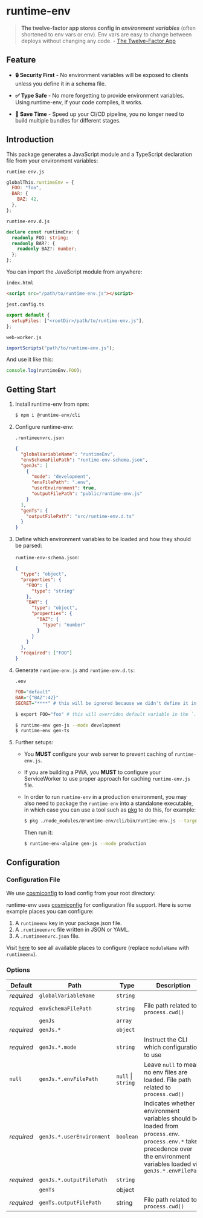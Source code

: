 # runtime-env

> **The twelve-factor app stores config in _environment variables_** (often shortened to env vars or env). Env vars are easy to change between deploys without changing any code. - [The Twelve-Factor App](https://12factor.net/config)

## Feature

- **🔒 Security First** - No environment variables will be exposed to clients unless you define it in a schema file.

- **✅ Type Safe** - No more forgetting to provide environment variables. Using runtime-env, if your code compiles, it works.

- **🚀 Save Time** - Speed up your CI/CD pipeline, you no longer need to build multiple bundles for different stages.

## Introduction

This package generates a JavaScript module and a TypeScript declaration file from your environment variables:

`runtime-env.js`

```js
globalThis.runtimeEnv = {
  FOO: "foo",
  BAR: {
    BAZ: 42,
  },
};
```

`runtime-env.d.js`

```ts
declare const runtimeEnv: {
  readonly FOO: string;
  readonly BAR?: {
    readonly BAZ?: number;
  };
};
```

You can import the JavaScript module from anywhere:

`index.html`

```html
<script src="/path/to/runtime-env.js"></script>
```

`jest.config.ts`

```js
export default {
  setupFiles: ["<rootDir>/path/to/runtime-env.js"],
};
```

`web-worker.js`

```js
importScripts("path/to/runtime-env.js");
```

And use it like this:

```ts
console.log(runtimeEnv.FOO);
```

## Getting Start

1. Install runtime-env from npm:

   ```sh
   $ npm i @runtime-env/cli
   ```

1. Configure runtime-env:

   `.runtimeenvrc.json`

   ```json
   {
     "globalVariableName": "runtimeEnv",
     "envSchemaFilePath": "runtime-env-schema.json",
     "genJs": [
       {
         "mode": "development",
         "envFilePath": ".env",
         "userEnvironment": true,
         "outputFilePath": "public/runtime-env.js"
       }
     ],
     "genTs": {
       "outputFilePath": "src/runtime-env.d.ts"
     }
   }
   ```

1. Define which environment variables to be loaded and how they should be parsed:

   `runtime-env-schema.json`:

   ```json
   {
     "type": "object",
     "properties": {
       "FOO": {
         "type": "string"
       },
       "BAR": {
         "type": "object",
         "properties": {
           "BAZ": {
             "type": "number"
           }
         }
       }
     },
     "required": ["FOO"]
   }
   ```

1. Generate `runtime-env.js` and `runtime-env.d.ts`:

   `.env`

   ```ini
   FOO="default"
   BAR="{"BAZ":42}"
   SECRET="****" # this will be ignored because we didn't define it in the schema above
   ```

   ```sh
   $ export FOO="foo" # this will overrides default variable in the `.env` file
   ```

   ```sh
   $ runtime-env gen-js --mode development
   $ runtime-env gen-ts
   ```

1. Further setups:

   - You **MUST** configure your web server to prevent caching of `runtime-env.js`.

   - If you are building a PWA, you **MUST** to configure your ServiceWorker to use proper approach for caching `runtime-env.js` file.

   - In order to run `runtime-env` in a production environment, you may also need to package the `runtime-env` into a standalone executable, in which case you can use a tool such as [pkg](https://npmjs.com/pkg) to do this, for example:

     ```sh
     $ pkg ./node_modules/@runtime-env/cli/bin/runtime-env.js --target node18-alpine-x64 --output runtime-env-alpine
     ```

     Then run it:

     ```sh
     $ runtime-env-alpine gen-js --mode production
     ```

## Configuration

### Configuration File

We use [cosmiconfig](https://www.npmjs.com/package/cosmiconfig#searchplaces) to load config from your root directory:

runtime-env uses [cosmiconfig](https://www.npmjs.com/package/cosmiconfig) for configuration file support. Here is some example places you can configure:

1. A `runtimeenv` key in your package.json file.
1. A `.runtimeenvrc` file written in JSON or YAML.
1. A `.runtimeenvrc.json` file.

Visit [here](https://www.npmjs.com/package/cosmiconfig#searchplaces) to see all available places to configure (replace `moduleName` with `runtimeenv`).

### Options

| Default    | Path                      | Type               | Description                                                                                                                                                                   |
| ---------- | ------------------------- | ------------------ | ----------------------------------------------------------------------------------------------------------------------------------------------------------------------------- |
| _required_ | `globalVariableName`      | `string`           |                                                                                                                                                                               |
| _required_ | `envSchemaFilePath`       | `string`           | File path related to `process.cwd()`                                                                                                                                          |
|            | `genJs`                   | `array`            |                                                                                                                                                                               |
| _required_ | `genJs.*`                 | `object`           |                                                                                                                                                                               |
| _required_ | `genJs.*.mode`            | `string`           | Instruct the CLI which configuration to use                                                                                                                                   |
| `null`     | `genJs.*.envFilePath`     | `null` \| `string` | Leave `null` to mean no env files are loaded. File path related to `process.cwd()`                                                                                            |
| _required_ | `genJs.*.userEnvironment` | `boolean`          | Indicates whether environment variables should be loaded from `process.env`. `process.env.*` takes precedence over the environment variables loaded via `genJs.*.envFilePath` |
| _required_ | `genJs.*.outputFilePath`  | `string`           |                                                                                                                                                                               |
|            | `genTs`                   | object             |                                                                                                                                                                               |
| _required_ | `genTs.outputFilePath`    | string             | File path related to `process.cwd()`                                                                                                                                          |
